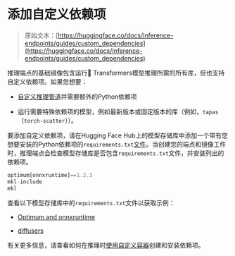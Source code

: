 # 添加自定义依赖项

> 原始文本：[https://huggingface.co/docs/inference-endpoints/guides/custom_dependencies](https://huggingface.co/docs/inference-endpoints/guides/custom_dependencies)

推理端点的基础镜像包含运行🤗 Transformers模型推理所需的所有库，但也支持自定义依赖项。如果您想要：

+   [自定义推理管道](/docs/inference-endpoints/guides/custom_handler)并需要额外的Python依赖项

+   运行需要特殊依赖项的模型，例如最新版本或固定版本的库（例如，`tapas`（`torch-scatter`））。

要添加自定义依赖项，请在Hugging Face Hub上的模型存储库中添加一个带有您想要安装的Python依赖项的`requirements.txt`[文件](https://huggingface.co/philschmid/distilbert-onnx-banking77/blob/main/requirements.txt)。当创建您的端点和镜像工件时，推理端点会检查模型存储库是否包含`requirements.txt`文件，并安装列出的依赖项。

```py
optimum[onnxruntime]==1.2.3
mkl-include
mkl
```

查看以下模型存储库中的`requirements.txt`文件以获取示例：

+   [Optimum and onnxruntime](https://huggingface.co/philschmid/distilbert-onnx-banking77/blob/main/requirements.txt)

+   [diffusers](https://huggingface.co/philschmid/stable-diffusion-v1-4-endpoints/blob/main/requirements.txt)

有关更多信息，请查看如何在推理时[使用自定义容器](/docs/inference-endpoints/guides/custom_container)创建和安装依赖项。
